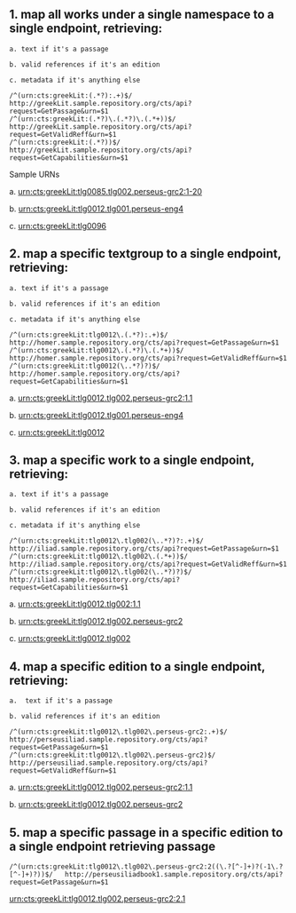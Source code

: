 
## 1. map all works under a single namespace to a single endpoint, retrieving:
   
    a. text if it's a passage
    
    b. valid references if it's an edition
    
    c. metadata if it's anything else

```
/^(urn:cts:greekLit:(.*?):.+)$/              http://greekLit.sample.repository.org/cts/api?request=GetPassage&urn=$1
/^(urn:cts:greekLit:(.*?)\.(.*?)\.(.*+))$/   http://greekLit.sample.repository.org/cts/api?request=GetValidReff&urn=$1
/^(urn:cts:greekLit:(.*?))$/                 http://greekLit.sample.repository.org/cts/api?request=GetCapabilities&urn=$1
```

Sample URNs

  a. [urn:cts:greekLit:tlg0085.tlg002.perseus-grc2:1-20](http://cts.perseids.org/api/cts?request=GetPassage&urn=urn:cts:greekLit:tlg0085.tlg002.perseus-grc2:1-20)

  b. [urn:cts:greekLit:tlg0012.tlg001.perseus-eng4](http://cts.perseids.org/api/cts?request=GetValidReff&urn=urn:cts:greekLit:tlg0012.tlg001.perseus-eng4)

  c. [urn:cts:greekLit:tlg0096](http://cts.perseids.org/api/cts?request=GetCapabilities&urn=urn:cts:greekLit:tlg0096)

## 2. map a specific textgroup to a single endpoint, retrieving:

    a. text if it's a passage

    b. valid references if it's an edition
    
    c. metadata if it's anything else

```
/^(urn:cts:greekLit:tlg0012\.(.*?):.+)$/       http://homer.sample.repository.org/cts/api?request=GetPassage&urn=$1
/^(urn:cts:greekLit:tlg0012\.(.*?)\.(.*+))$/   http://homer.sample.repository.org/cts/api?request=GetValidReff&urn=$1
/^(urn:cts:greekLit:tlg0012(\..*?)?)$/         http://homer.sample.repository.org/cts/api?request=GetCapabilities&urn=$1
```

  a. [urn:cts:greekLit:tlg0012.tlg002.perseus-grc2:1.1](http://cts.perseids.org/api/cts?request=GetPassage&urn=urn:cts:greekLit:tlg0012.tlg002.perseus-grc2:1.1)

  b. [urn:cts:greekLit:tlg0012.tlg001.perseus-eng4](http://cts.perseids.org/api/cts?request=GetValidReff&urn=urn:cts:greekLit:tlg0012.tlg001.perseus-eng4)

  c. [urn:cts:greekLit:tlg0012](http://cts.perseids.org/api/cts?request=GetCapabilities&urn=urn:cts:greekLit:tlg0012)

## 3. map a specific work to a single endpoint, retrieving: 

    a. text if it's a passage
    
    b. valid references if it's an edition
    
    c. metadata if it's anything else

```
/^(urn:cts:greekLit:tlg0012\.tlg002(\..*?)?:.+)$/   http://iliad.sample.repository.org/cts/api?request=GetPassage&urn=$1
/^(urn:cts:greekLit:tlg0012\.tlg002\.(.*+))$/      http://iliad.sample.repository.org/cts/api?request=GetValidReff&urn=$1
/^(urn:cts:greekLit:tlg0012\.tlg002(\..*?)?)$/     http://iliad.sample.repository.org/cts/api?request=GetCapabilities&urn=$1
```

  a. [urn:cts:greekLit:tlg0012.tlg002:1.1](http://cts.perseids.org/api/cts?request=GetPassage&urn=urn:cts:greekLit:tlg0012.tlg002:1.1)

  b. [urn:cts:greekLit:tlg0012.tlg002.perseus-grc2](http://cts.perseids.org/api/cts?request=GetValidReff&urn=urn:cts:greekLit:tlg0012.tlg002.perseus-grc2)

  c. [urn:cts:greekLit:tlg0012.tlg002](http://cts.perseids.org/api/cts?request=GetCapabilities&urn=urn:cts:greekLit:tlg0012)


## 4. map a specific edition to a single endpoint, retrieving: 
    
    a.  text if it's a passage
    
    b. valid references if it's an edition
  
  
```
/^(urn:cts:greekLit:tlg0012\.tlg002\.perseus-grc2:.+)$/   http://perseusiliad.sample.repository.org/cts/api?request=GetPassage&urn=$1
/^(urn:cts:greekLit:tlg0012\.tlg002\.perseus-grc2)$/      http://perseusiliad.sample.repository.org/cts/api?request=GetValidReff&urn=$1
```

  a. [urn:cts:greekLit:tlg0012.tlg002.perseus-grc2:1.1](http://cts.perseids.org/api/cts?request=GetPassage&urn=urn:cts:greekLit:tlg0012.tlg002.perseus-grc2:1.1)

  b. [urn:cts:greekLit:tlg0012.tlg002.perseus-grc2](http://cts.perseids.org/api/cts?request=GetValidReff&urn=urn:cts:greekLit:tlg0012.tlg002.perseus-grc2)


## 5. map a specific passage in a specific edition to a single endpoint retrieving passage

```
/^(urn:cts:greekLit:tlg0012\.tlg002\.perseus-grc2:2((\.?[^-]+)?(-1\.?[^-]+)?))$/   http://perseusiliadbook1.sample.repository.org/cts/api?request=GetPassage&urn=$1
```

[urn:cts:greekLit:tlg0012.tlg002.perseus-grc2:2.1](http://cts.perseids.org/api/cts?request=GetPassage&urn=urn:cts:greekLit:tlg0012.tlg002.perseus-grc2:2.1)

